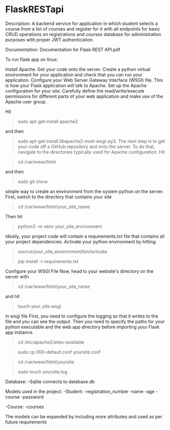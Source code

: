 # FlaskRESTapi

Description: A backend service for application in which student selects a course from a list of courses and register for it with all endpoints for basic CRUD operations on registrations and courses database for administration purposes with proper JWT authentication.

Documentation: Documentation for Flask REST API.pdf

To run flask app on linux:

Install Apache.
Get your code onto the server.
Create a python virtual environment for your application and check that you can run your application.
Configure your Web Server Gateway Interface (WSGI) file. This is how your Flask application will talk to Apache.
Set up the Apache configuration for your site.
Carefully define the read/write/execute permissions for different parts of your web application and make use of the Apache user group.

Hit 

> sudo apt-get install apache2 

and then 

> sudo apt-get install libapache2-mod-wsgi-py3.
The next step is to get your code off a GitHub repository and onto the server.
To do that, navigate to the directories typically used for Apache configuration.
Hit 

> cd /var/www/html 

and then 

> sudo git clone <your repository url>

simple way to create an environment from the system python on the server. 
First, switch to the directory that contains your site 

 > cd /var/www/html/your_site_name

Then hit

> python3 -m venv your_site_environment

Ideally, your project code will contain a requirements.txt file that contains all your project dependencies.
Activate your python environment by hitting 

> source/your_site_environment/bin/activate

> pip install -r requirements.txt

Configure your WSGI File
Now, head to your website's directory on the server with 
  
> cd /var/www/html/your_site_name 

and hit 

> touch your_site.wsgi

in wsgi file
First, you need to configure the logging so that it writes to the file and you can see the output. Then you need to specify the paths for your python executable and the web app directory before importing your Flask app instance.

  
> cd /etc/apache2/sites-available

> sudo cp 000-default.conf yoursite.conf

> cd /var/www/html/yoursite

> sudo touch yoursite.log

Database:
-Sqlite connects to database.db

Models used in the project:
-Student:
  -registration_number
  -name
  -age
  -course
  -password
  
-Course:
  -courses
  
The models can be expanded by including more attributes and used as per future requirements

